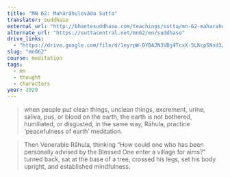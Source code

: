 ```yaml
---
title: "MN 62: Mahārāhulovāda Sutta"
translator: suddhaso
external_url: "http://bhantesuddhaso.com/teachings/sutta/mn-62-maharahulovada-sutta/"
alternate_url: "https://suttacentral.net/mn62/en/suddhaso"
drive_links:
  - "https://drive.google.com/file/d/1eyrpW-DYBAJN3VBj4TcxX-5LKcpSNsd3/view?usp=drivesdk"
slug: "mn062"
course: meditation
tags:
  - mn
  - thought
  - characters
year: 2020
---
```


> when people put clean things, unclean things, excrement, urine, saliva, pus, or blood on the earth, the earth is not bothered, humiliated, or disgusted, in the same way, Rāhula, practice ‘peacefulness of earth’ meditation.

> Then Venerable Rāhula, thinking “How could one who has been personally advised by the Blessed One enter a village for alms?” turned back, sat at the base of a tree, crossed his legs, set his body upright, and established mindfulness.
